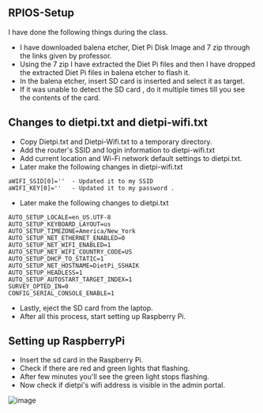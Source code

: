 ## RPIOS-Setup

I have done the following things during the class. 
- I have downloaded balena etcher, Diet Pi Disk Image and 7 zip through the links given by professor.
- Using the 7 zip I have extracted the Diet Pi files and then I have dropped the extracted Diet Pi files in balena etcher to flash it.
-  In the balena etcher, insert SD card is inserted and select it as target. 
-  If it was unable to detect the SD card ,  do it multiple times till you see the contents of the card.

## Changes to dietpi.txt and dietpi-wifi.txt

- Copy Dietpi.txt and Dietpi-Wifi.txt to a temporary directory.
- Add the router's SSID and login information to dietpi-wifi.txt
- Add current location and Wi-Fi network default settings to dietpi.txt. 
- Later make the following changes in dietpi-wifi.txt 

```
aWIFI_SSID[0]=''  - Updated it to my SSID 
aWIFI_KEY[0]=''   - Updated it to my password .
```

- Later make the following changes to dietpi.txt

```
AUTO_SETUP_LOCALE=en_US.UTF-8
AUTO_SETUP_KEYBOARD_LAYOUT=us
AUTO_SETUP_TIMEZONE=America/New_York
AUTO_SETUP_NET_ETHERNET_ENABLED=0
AUTO_SETUP_NET_WIFI_ENABLED=1
AUTO_SETUP_NET_WIFI_COUNTRY_CODE=US
AUTO_SETUP_DHCP_TO_STATIC=1
AUTO_SETUP_NET_HOSTNAME=DietPi_SSHAIK
AUTO_SETUP_HEADLESS=1
AUTO_SETUP_AUTOSTART_TARGET_INDEX=1
SURVEY_OPTED_IN=0
CONFIG_SERIAL_CONSOLE_ENABLE=1

```

- Lastly, eject the SD card from the laptop.
- After all this process, start setting up Raspberry Pi. 

## Setting up RaspberryPi

- Insert the sd card in the Raspberry Pi. 
- Check if there are red and green lights that  flashing. 
- After few minutes  you'll see the green light stops flashing. 
- Now check if dietpi's wifi address is visible in the admin portal.


 ![image](DietPi.noderedrun.png)
